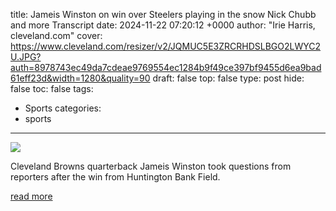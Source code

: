 title: Jameis Winston on win over Steelers playing in the snow Nick Chubb and more Transcript
date: 2024-11-22 07:20:12 +0000
author: "Irie Harris, cleveland.com"
cover: https://www.cleveland.com/resizer/v2/JQMUC5E3ZRCRHDSLBGO2LWYC2U.JPG?auth=8978743ec49da7cdeae9769554ec1284b9f49ce397bf9455d6ea9bad61eff23d&width=1280&quality=90
draft: false
top: false
type: post
hide: false
toc: false
tags:
  - Sports
categories:
  - sports
---

![](https://www.cleveland.com/resizer/v2/JQMUC5E3ZRCRHDSLBGO2LWYC2U.JPG?auth=8978743ec49da7cdeae9769554ec1284b9f49ce397bf9455d6ea9bad61eff23d&width=1280&quality=90)

Cleveland Browns quarterback Jameis Winston took questions from reporters after the win from Huntington Bank Field.

[read more](https://www.cleveland.com/browns/2024/11/jameis-winston-on-win-over-steelers-playing-in-the-snow-nick-chubb-and-more-transcript.html)
